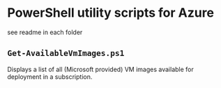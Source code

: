 # PowerShell utility scripts for Azure

see readme in each folder

## `Get-AvailableVmImages.ps1`

Displays a list of all (Microsoft provided) VM images available for deployment in a subscription.

